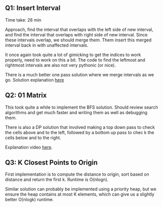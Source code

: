 
## Q1: Insert Interval

Time take: 28 min

Approach, find the interval that overlaps with the left side of new interval,
and find the interval that overlaps with right side of new interval. Since
these intervals overlap, we should merge them. Them insert this merged interval
back in with unaffected intervals.

It once again took quite a lot of gimicking to get the indices to work
properly, need to work on this a bit. The code to find the leftmost and
rightmost intervals are also not very pythonic (or nice).

There is a much better one pass solution where we merge intervals as we go.
Solution explanation [here](https://www.youtube.com/watch?v=A8NUOmlwOlM)

## Q2: 01 Matrix

This took quite a while to implement the BFS solution. Should review search
algorithms and get much faster and writing them as well as debugging them.

There is also a DP solution that involved making a top down pass to check the
cells above and to the left, followed by a bottom up pass to chec k the cells
below and to the right.

Explanation video [here](https://www.youtube.com/watch?v=Ezj3VDOfd5I).

## Q3: K Closest Points to Origin

First implementation is to compute the distance to origin, sort based on
distance and return the first k. Runtime is O(nlogn).

Similar solution can probably be implemented using a priority heap, but we
ensure the heap contains at most K elements, which can give us a slightly
better O(nlogk) runtime.
